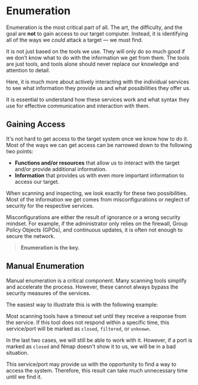 # Enumeration

Enumeration is the most critical part of all. The art, the difficulty, and the goal are **not** to gain access to our target computer. Instead, it is identifying all of the ways we *could* attack a target — we must find.

It is not just based on the tools we use. They will only do so much good if we don’t know what to do with the information we get from them. The tools are just tools, and tools alone should never replace our knowledge and attention to detail. 

Here, it is much more about actively interacting with the individual services to see what information they provide us and what possibilities they offer us.

It is essential to understand how these services work and what syntax they use for effective communication and interaction with them.

## Gaining Access

It's not hard to get access to the target system once we know how to do it. Most of the ways we can get access can be narrowed down to the following two points:

- **Functions and/or resources** that allow us to interact with the target and/or provide additional information.
- **Information** that provides us with even more important information to access our target.

When scanning and inspecting, we look exactly for these two possibilities. Most of the information we get comes from misconfigurations or neglect of security for the respective services.

Misconfigurations are either the result of ignorance or a wrong security mindset. For example, if the administrator only relies on the firewall, Group Policy Objects (GPOs), and continuous updates, it is often not enough to secure the network.

> **Enumeration is the key.**

## Manual Enumeration

Manual enumeration is a critical component. Many scanning tools simplify and accelerate the process. However, these cannot always bypass the security measures of the services.

The easiest way to illustrate this is with the following example:

Most scanning tools have a timeout set until they receive a response from the service. If this tool does not respond within a specific time, this service/port will be marked as `closed`, `filtered`, or `unknown`. 

In the last two cases, we will still be able to work with it. However, if a port is marked as `closed` and Nmap doesn't show it to us, we will be in a bad situation.

This service/port may provide us with the opportunity to find a way to access the system. Therefore, this result can take much unnecessary time until we find it.
